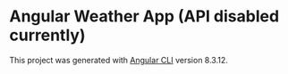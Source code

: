 # Angular Weather App (API disabled currently)

This project was generated with [Angular CLI](https://github.com/angular/angular-cli) version 8.3.12.

